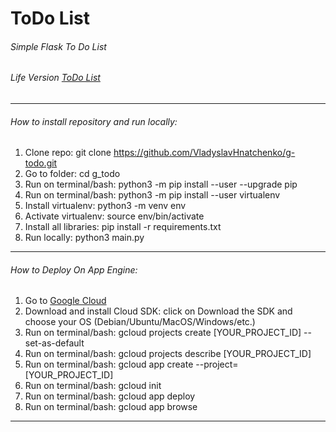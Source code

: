 # ToDo List
###### Simple Flask To Do List
###### Life Version [ToDo List](https://manifest-shade-274413.ew.r.appspot.com/)
_______________________________________________________________________

###### How to install repository and run locally:
1. Clone repo: git clone https://github.com/VladyslavHnatchenko/g-todo.git
2. Go to folder: cd g_todo
3. Run on terminal/bash: python3 -m pip install --user --upgrade pip
4. Run on terminal/bash: python3 -m pip install --user virtualenv
5. Install virtualenv: python3 -m venv env
6. Activate virtualenv: source env/bin/activate
7. Install all libraries: pip install -r requirements.txt
6. Run locally: python3 main.py
_______________________________________________________________________

###### How to Deploy On App Engine:
1. Go to [Google Cloud](https://cloud.google.com/appengine/docs/standard/python3/quickstart)
2. Download and install Cloud SDK: click on Download the SDK and choose your OS 
(Debian/Ubuntu/MacOS/Windows/etc.)
3. Run on terminal/bash: gcloud projects create [YOUR_PROJECT_ID] --set-as-default
4. Run on terminal/bash: gcloud projects describe [YOUR_PROJECT_ID]
5. Run on terminal/bash: gcloud app create --project=[YOUR_PROJECT_ID]
6. Run on terminal/bash: gcloud init
7. Run on terminal/bash: gcloud app deploy
8. Run on terminal/bash: gcloud app browse
_______________________________________________________________________
